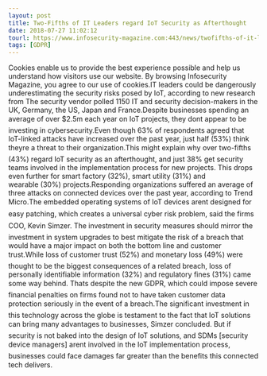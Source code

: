 ```yaml
---
layout: post
title: Two-Fifths of IT Leaders regard IoT Security as Afterthought
date: 2018-07-27 11:02:12
tourl: https://www.infosecurity-magazine.com:443/news/twofifths-of-it-leaders-regard-iot/
tags: [GDPR]
---
```

Cookies enable us to provide the best experience possible and help us understand how visitors use our website. By browsing Infosecurity Magazine, you agree to our use of cookies.IT leaders could be dangerously underestimating the security risks posed by IoT, according to new research from The security vendor polled 1150 IT and security decision-makers in the UK, Germany, the US, Japan and France.Despite businesses spending an average of over $2.5m each year on IoT projects, they dont appear to be investing in cybersecurity.Even though 63% of respondents agreed that IoT-linked attacks have increased over the past year, just half (53%) think theyre a threat to their organization.This might explain why over two-fifths (43%) regard IoT security as an afterthought, and just 38% get security teams involved in the implementation process for new projects. This drops even further for smart factory (32%), smart utility (31%) and wearable (30%) projects.Responding organizations suffered an average of three attacks on connected devices over the past year, according to Trend Micro.The embedded operating systems of IoT devices arent designed for easy patching, which creates a universal cyber risk problem, said the firms COO, Kevin Simzer. The investment in security measures should mirror the investment in system upgrades to best mitigate the risk of a breach that would have a major impact on both the bottom line and customer trust.While loss of customer trust (52%) and monetary loss (49%) were thought to be the biggest consequences of a related breach, loss of personally identifiable information (32%) and regulatory fines (31%) came some way behind. Thats despite the new GDPR, which could impose severe financial penalties on firms found not to have taken customer data protection seriously in the event of a breach.The significant investment in this technology across the globe is testament to the fact that IoT solutions can bring many advantages to businesses, Simzer concluded. But if security is not baked into the design of IoT solutions, and SDMs [security device managers] arent involved in the IoT implementation process, businesses could face damages far greater than the benefits this connected tech delivers.